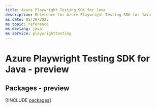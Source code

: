 ```yaml
---
title: Azure Playwright Testing SDK for Java
description: Reference for Azure Playwright Testing SDK for Java
ms.date: 05/29/2025
ms.topic: reference
ms.devlang: java
ms.service: playwrighttesting
---
```

# Azure Playwright Testing SDK for Java - preview
## Packages - preview
[!INCLUDE [packages](playwright-testing-index.md)]